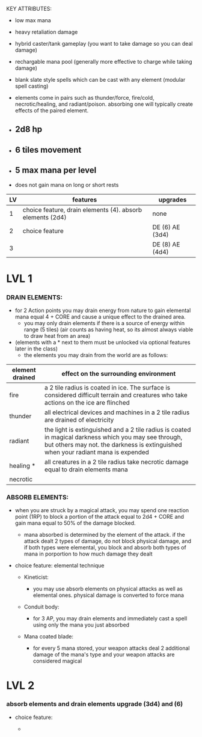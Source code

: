 
KEY ATTRIBUTES:
- low max mana
- heavy retaliation damage
- hybrid caster/tank gameplay (you want to take damage so you can deal damage)
- rechargable mana pool (generally more effective to charge while taking damage)
- blank slate style spells which can be cast with any element (modular spell casting)
- elements come in pairs such as thunder/force, fire/cold, necrotic/healing, and radiant/poison. absorbing one will typically create effects of the paired element.

- ## 2d8 hp

- ## 6 tiles movement

- ## 5 max mana per level

- does not gain mana on long or short rests

| LV | features | upgrades|
|---|---|---|
| 1 | choice feature, drain elements (4). absorb elements (2d4) |none|
| 2 | choice feature | DE (6) AE (3d4) |
| 3 | | DE (8) AE (4d4) |

# LVL 1

### DRAIN ELEMENTS:
- for 2 Action points you may drain energy from nature to gain elemental mana equal 4 + CORE and cause a unique effect to the drained area.
  - you may only drain elements if there is a source of energy within range (5 tiles) (air counts as having heat, so its almost always viable to draw heat from an area)
- (elements with a * next to them must be unlocked via optional features later in the class)
  - the elements you may drain from the world are as follows:

| element drained | effect on the surrounding environment |
|---|---|
| fire | a 2 tile radius is coated in ice. The surface is considered difficult terrain and creatures who take actions on the ice are flinched |
| thunder | all electrical devices and machines in a 2 tile radius are drained of electricity |
| radiant | the light is extinguished and a 2 tile radius is coated in magical darkness which you may see through, but others may not. the darkness is extinguished when your radiant mana is expended |
| healing * | all creatures in a 2 tile radius take necrotic damage equal to drain elements mana |
| necrotic | |

### ABSORB ELEMENTS: 

- when you are struck by a magical attack, you may spend one reaction point (1RP) to block a portion of the attack equal to 2d4 + CORE and gain mana equal to 50% of the damage blocked.
    - mana absorbed is determined by the element of the attack. if the attack dealt 2 types of damage, do not block physical damage, and if both types were elemental, you block and absorb both types of mana in porportion to how much damage they dealt

- choice feature: elemental technique
  
  - Kineticist:
    - you may use absorb elements on physical attacks as well as elemental ones. physical damage is converted to force mana
  
  - Conduit body:
    - for 3 AP, you may drain elements and immediately cast a spell using only the mana you just absorbed

  - Mana coated blade:
    - for every 5 mana stored, your weapon attacks deal 2 additional damage of the mana's type and your weapon attacks are considered magical
   
# LVL 2

### absorb elements and drain elements upgrade (3d4) and (6)

- choice feature:

  -  



